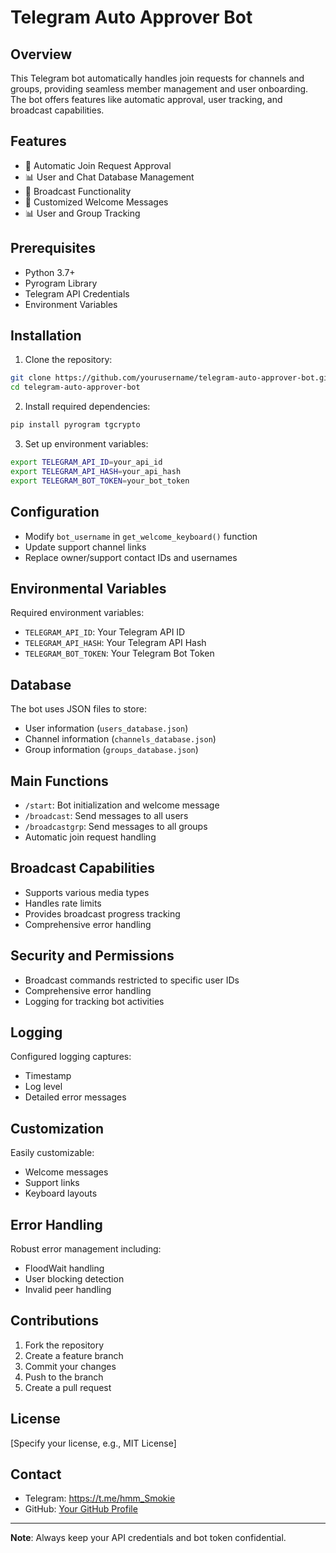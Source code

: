 # Telegram Auto Approver Bot

## Overview

This Telegram bot automatically handles join requests for channels and groups, providing seamless member management and user onboarding. The bot offers features like automatic approval, user tracking, and broadcast capabilities.

## Features

- 🤖 Automatic Join Request Approval
- 📊 User and Chat Database Management
- 📨 Broadcast Functionality
- 🎉 Customized Welcome Messages
- 📊 User and Group Tracking

## Prerequisites

- Python 3.7+
- Pyrogram Library
- Telegram API Credentials
- Environment Variables

## Installation

1. Clone the repository:
```bash
git clone https://github.com/yourusername/telegram-auto-approver-bot.git
cd telegram-auto-approver-bot
```

2. Install required dependencies:
```bash
pip install pyrogram tgcrypto
```

3. Set up environment variables:
```bash
export TELEGRAM_API_ID=your_api_id
export TELEGRAM_API_HASH=your_api_hash
export TELEGRAM_BOT_TOKEN=your_bot_token
```

## Configuration

- Modify `bot_username` in `get_welcome_keyboard()` function
- Update support channel links
- Replace owner/support contact IDs and usernames

## Environmental Variables

Required environment variables:
- `TELEGRAM_API_ID`: Your Telegram API ID
- `TELEGRAM_API_HASH`: Your Telegram API Hash
- `TELEGRAM_BOT_TOKEN`: Your Telegram Bot Token

## Database

The bot uses JSON files to store:
- User information (`users_database.json`)
- Channel information (`channels_database.json`)
- Group information (`groups_database.json`)

## Main Functions

- `/start`: Bot initialization and welcome message
- `/broadcast`: Send messages to all users
- `/broadcastgrp`: Send messages to all groups
- Automatic join request handling

## Broadcast Capabilities

- Supports various media types
- Handles rate limits
- Provides broadcast progress tracking
- Comprehensive error handling

## Security and Permissions

- Broadcast commands restricted to specific user IDs
- Comprehensive error handling
- Logging for tracking bot activities

## Logging

Configured logging captures:
- Timestamp
- Log level
- Detailed error messages

## Customization

Easily customizable:
- Welcome messages
- Support links
- Keyboard layouts

## Error Handling

Robust error management including:
- FloodWait handling
- User blocking detection
- Invalid peer handling

## Contributions

1. Fork the repository
2. Create a feature branch
3. Commit your changes
4. Push to the branch
5. Create a pull request

## License

[Specify your license, e.g., MIT License]

## Contact

- Telegram: https://t.me/hmm_Smokie
- GitHub: [Your GitHub Profile](https://github.com/yourusername)

---

**Note**: Always keep your API credentials and bot token confidential.
